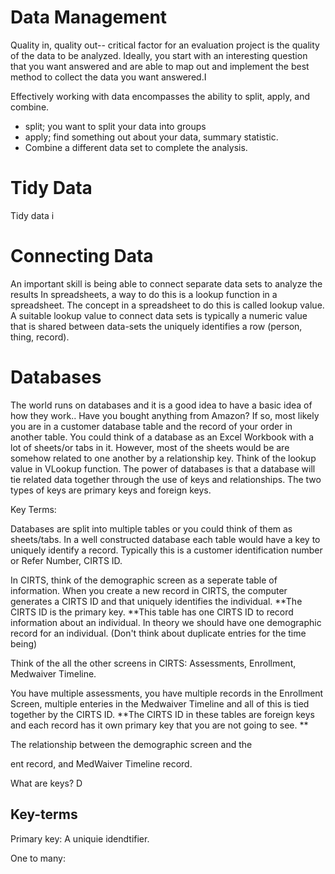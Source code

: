 # Data Management

Quality in, quality out-- critical factor for an evaluation project is the quality of the data to be analyzed.  Ideally, you start with an interesting question that you want answered and are able to map out and implement the best method to collect the data you want answered.I

Effectively working with data encompasses the ability to split, apply, and combine.

* split; you want to split your data into groups
* apply; find something out about your data, summary statistic. 
* Combine a different data set to complete the analysis. 

# Tidy Data

Tidy data i

# Connecting Data

An important skill is being able to connect separate data sets to analyze the results In spreadsheets, a way to do this is a lookup function in a spreadsheet. The concept in a spreadsheet to do this is called lookup value.  A suitable lookup value to connect data sets  is typically a numeric value that is shared between data-sets the uniquely identifies a row \(person, thing, record\).

# Databases

The world runs on databases and it is a good idea to have a basic idea of how they work.. Have you bought anything from Amazon? If so, most likely you are in a customer database table and the record of your order in another table.    You could think of a  database as  an Excel Workbook with a lot of sheets/or tabs in it. However, most of  the sheets would be  are somehow related to one another by a relationship  key. Think of the lookup value in VLookup function.  The power of databases is that a database will tie related data together through the use of keys and relationships. The two types of keys are primary keys and foreign keys.    

Key Terms:

Databases are split into multiple tables or you could think of them as sheets/tabs. In a well constructed database each table would have a key to uniquely identify a record.  Typically this is a customer identification number or Refer Number,  CIRTS ID. 

In CIRTS, think of the demographic screen as a seperate table of information. When you create a new record in CIRTS, the computer generates a CIRTS ID and that uniquely identifies the individual. **The CIRTS ID is the primary key. **This table has one CIRTS ID to record information about an individual. In theory we should have one demographic record for an individual.  \(Don't think about duplicate entries for the time being\)

Think of the all the other screens in CIRTS:  Assessments, Enrollment, Medwaiver Timeline.

You have multiple assessments, you have multiple records in the Enrollment Screen, multiple enteries in the Medwaiver Timeline and all of this is tied together by the CIRTS ID.  **The CIRTS ID in these tables are foreign keys and each record has it own primary key that you are not going to see. **

The relationship between the demographic screen and the 

ent record, and MedWaiver Timeline record.

What are keys? D

## Key-terms

Primary key:   A uniquie idendtifier.

One to many:

